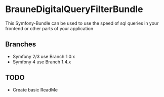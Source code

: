 # BrauneDigitalQueryFilterBundle
This Symfony-Bundle can be used to use the speed of sql queries in your frontend or other parts of your application

## Branches
- Symfony 2/3 use Branch 1.0.x
- Symfony 4 use Branch 1.4.x

## TODO
* Create basic ReadMe

